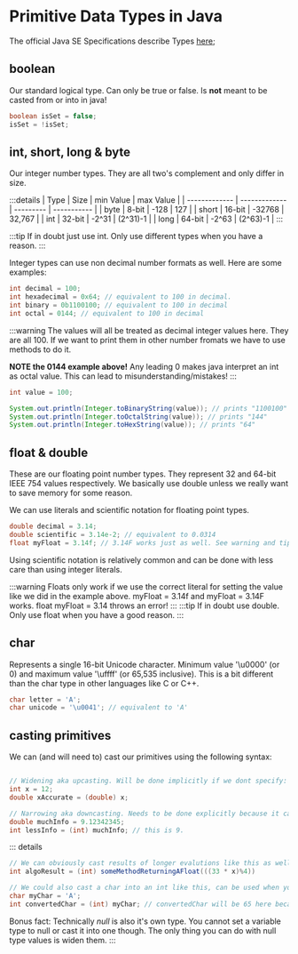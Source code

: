 # Primitive Data Types in Java

The official Java SE Specifications describe Types [here](https://docs.oracle.com/javase/specs/jls/se7/html/jls-4.html);

## boolean

Our standard logical type. Can only be true or false. Is **not** meant to be casted from or into in java!

```java
boolean isSet = false;
isSet = !isSet;
```

## int, short, long & byte

Our integer number types. They are all two's complement and only differ in size.

:::details
| Type          | Size          | min Value | max Value   |
| ------------- | ------------- | --------- | ----------- |
| byte          | 8-bit         | -128      | 127         |
| short         | 16-bit        | -32768    | 32,767      |
| int           | 32-bit        | -2^31     | (2^31)-1    |
| long          | 64-bit        | -2^63     | (2^63)-1    |
:::

:::tip
If in doubt just use int. Only use different types when you have a reason.
:::

Integer types can use non decimal number formats as well. Here are some examples:

```java
int decimal = 100;
int hexadecimal = 0x64; // equivalent to 100 in decimal.
int binary = 0b1100100; // equivalent to 100 in decimal
int octal = 0144; // equivalent to 100 in decimal
```

:::warning
The values will all be treated as decimal integer values here. They are all 100. If we want to print them in other number fromats we have to use methods to do it.

**NOTE the 0144 example above!**
Any leading 0 makes java interpret an int as octal value. This can lead to misunderstanding/mistakes!
:::

```java
int value = 100;

System.out.println(Integer.toBinaryString(value)); // prints "1100100"
System.out.println(Integer.toOctalString(value)); // prints "144"
System.out.println(Integer.toHexString(value)); // prints "64"
```

## float & double

These are our floating point number types. They represent 32 and 64-bit IEEE 754 values respectively. We basically use double unless we really want to save memory for some reason.

We can use literals and scientific notation for floating point types.

```java
double decimal = 3.14;
double scientific = 3.14e-2; // equivalent to 0.0314
float myFloat = 3.14f; // 3.14F works just as well. See warning and tip below!
```

Using scientific notation is relatively common and can be done with less care than using integer literals.

:::warning
Floats only work if we use the correct literal for setting the value like we did in the example above. myFloat = 3.14f and myFloat = 3.14F works. float myFloat = 3.14 throws an error!
:::
:::tip
If in doubt use double. Only use float when you have a good reason.
:::

## char

Represents a single 16-bit Unicode character. Minimum value '\u0000' (or 0) and maximum value '\uffff' (or 65,535 inclusive). This is a bit different than the char type in other languages like C or C++.

```java
char letter = 'A';
char unicode = '\u0041'; // equivalent to 'A'
```

## casting primitives

We can (and will need to) cast our primitives using the following syntax:

```java

// Widening aka upcasting. Will be done implicitly if we dont specify:
int x = 12;
double xAccurate = (double) x;

// Narrowing aka downcasting. Needs to be done explicitly because it can lead to information loss.
double muchInfo = 9.12342345;
int lessInfo = (int) muchInfo; // this is 9.

```

::: details

```java
// We can obviously cast results of longer evalutions like this as well:
int algoResult = (int) someMethodReturningAFloat(((33 * x)%4))

// We could also cast a char into an int like this, can be used when you wanna iterate over the alphabet or something:
char myChar = 'A';
int convertedChar = (int) myChar; // convertedChar will be 65 here because thats the value of A

```

Bonus fact: Technically *null* is also it's own type. You cannot set a variable type to null or cast it into one though. The only thing you can do with null type values is widen them.
:::
